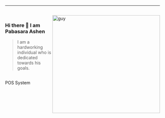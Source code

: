 <hr><br> <img align="right" height="320px" alt="guy" width="350" src="https://i.pinimg.com/originals/e4/26/70/e426702edf874b181aced1e2fa5c6cde.gif" /> </a>
 
### Hi there 👋 I am Pabasara Ashen 

> I am a hardworking individual who is dedicated towards his goals. 
<br />
POS System
